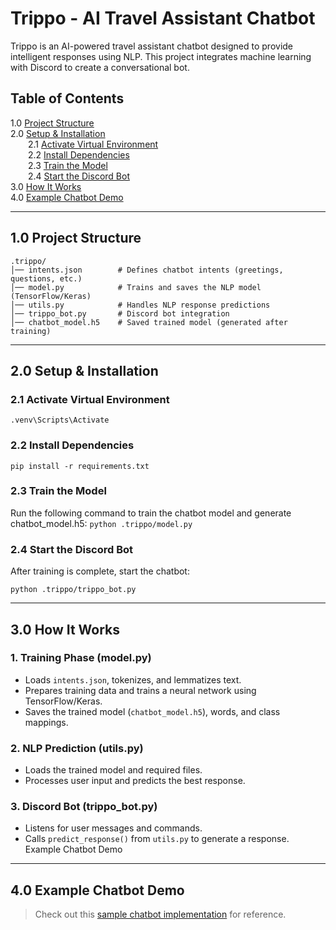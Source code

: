 # Trippo - AI Travel Assistant Chatbot

Trippo is an AI-powered travel assistant chatbot designed to provide intelligent responses using NLP. This project integrates machine learning with Discord to create a conversational bot.

## Table of Contents

1.0 [Project Structure](https://github.com/KurenoChan/Trippo/blob/main/README.md#10-project-structure)<br/>
2.0 [Setup & Installation](https://github.com/KurenoChan/Trippo/blob/main/README.md#20-setup--installation)<br/>
    &emsp;&emsp;2.1 [Activate Virtual Environment](https://github.com/KurenoChan/Trippo/blob/main/README.md#21-activate-virtual-environment)<br/>
    &emsp;&emsp;2.2 [Install Dependencies](https://github.com/KurenoChan/Trippo/blob/main/README.md#22-install-dependencies)<br/>
    &emsp;&emsp;2.3 [Train the Model](https://github.com/KurenoChan/Trippo/blob/main/README.md#23-train-the-model)<br/>
    &emsp;&emsp;2.4 [Start the Discord Bot](https://github.com/KurenoChan/Trippo/blob/main/README.md#24-start-the-discord-bot)<br/>
3.0 [How It Works](https://github.com/KurenoChan/Trippo/blob/main/README.md#30-how-it-works)<br/>
4.0 [Example Chatbot Demo](https://github.com/KurenoChan/Trippo/blob/main/README.md#40-example-chatbot-demo)

---------------------
## 1.0 Project Structure

```
.trippo/
│── intents.json        # Defines chatbot intents (greetings, questions, etc.)
│── model.py            # Trains and saves the NLP model (TensorFlow/Keras)
│── utils.py            # Handles NLP response predictions
│── trippo_bot.py       # Discord bot integration
│── chatbot_model.h5    # Saved trained model (generated after training)
```

-----------------------------
## 2.0 Setup & Installation

### 2.1 Activate Virtual Environment
`.venv\Scripts\Activate`

### 2.2 Install Dependencies
`pip install -r requirements.txt`

### 2.3 Train the Model
Run the following command to train the chatbot model and generate chatbot_model.h5:
`python .trippo/model.py`

### 2.4 Start the Discord Bot
After training is complete, start the chatbot:

`python .trippo/trippo_bot.py`

------------
## 3.0 How It Works

### 1. Training Phase (model.py)
- Loads `intents.json`, tokenizes, and lemmatizes text.
- Prepares training data and trains a neural network using TensorFlow/Keras.
- Saves the trained model (`chatbot_model.h5`), words, and class mappings.

### 2. NLP Prediction (utils.py)
- Loads the trained model and required files.
- Processes user input and predicts the best response.

### 3. Discord Bot (trippo_bot.py)
- Listens for user messages and commands.
- Calls `predict_response()` from `utils.py` to generate a response.
Example Chatbot Demo

------------
## 4.0 Example Chatbot Demo
> Check out this [sample chatbot implementation](https://www.youtube.com/watch?v=9KZwRBg4-P0) for reference.
